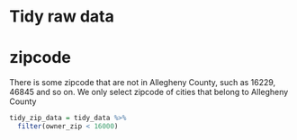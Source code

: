 Tidy raw data
================

# zipcode

There is some zipcode that are not in Allegheny County, such as 16229,
46845 and so on. We only select zipcode of cities that belong to
Allegheny County

``` r
tidy_zip_data = tidy_data %>% 
  filter(owner_zip < 16000)
```
